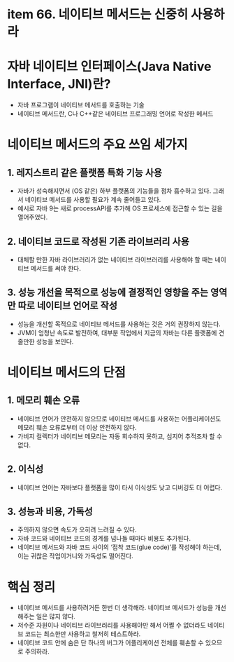 # item 66. 네이티브 메서드는 신중히 사용하라

# 자바 네이티브 인터페이스(Java Native Interface, JNI)란?

- 자바 프로그램이 네이티브 메서드를 호출하는 기술
- 네이티브 메서드란, C나 C++같은 네이티브 프로그래밍 언어로 작성한 메서드

# 네이티브 메서드의 주요 쓰임 세가지

## 1. 레지스트리 같은 플랫폼 특화 기능 사용

- 자바가 성숙해지면서 (OS 같은) 하부 플랫폼의 기능들을 점차 흡수하고 있다. 그래서 네이티브 메서드를 사용할 필요가 계속 줄어들고 있다.
- 예시로 자바 9는 새로 processAPI를 추가해 OS 프로세스에 접근할 수 있는 길을 열어주었다.

## 2. 네이티브 코드로 작성된 기존 라이브러리 사용

- 대체할 만한 자바 라이브러리가 없는 네이티브 라이브러리를 사용해야 할 때는 네이티브 메서드를 써야 한다.

## 3. 성능 개선을 목적으로 성능에 결정적인 영향을 주는 영역만 따로 네이티브 언어로 작성

- 성능을 개선할 목적으로 네이티브 메서드를 사용하는 것은 거의 권장하지 않는다.
- JVM이 엄청난 속도로 발전하여, 대부분 작업에서 지금의 자바는 다른 플랫폼에 견줄만한 성능을 보인다.

# 네이티브 메서드의 단점

## 1. **메모리 훼손 오류**

- 네이티브 언어가 안전하지 않으므로 네이티브 메서드를 사용하는 어플리케이션도 메모리 훼손 오류로부터 더 이상 안전하지 않다.
- 가비지 컬렉터가 네이티브 메모리는 자동 회수하지 못하고, 심지어 추적조차 할 수 없다.

## 2. 이식성

- 네이티브 언어는 자바보다 플랫폼을 많이 타서 이식성도 낮고 디버깅도 더 어렵다.

## 3. 성능과 비용, 가독성

- 주의하지 않으면 속도가 오히려 느려질 수 있다.
- 자바 코드와 네이티브 코드의 경계를 넘나들 때마다 비용도 추가된다.
- 네이티브 메서드와 자바 코드 사이의 ‘접착 코드(glue code)’를 작성해야 하는데, 이는 귀찮은 작업이거니와 가독성도 떨어진다.

# 핵심 정리

- 네이티브 메서드를 사용하려거든 한번 더 생각해라. 네이티브 메서드가 성능을 개선해주는 일은 많지 않다.
- 저수준 자원이나 네이티브 라이브러리를 사용해야만 해서 어쩔 수 없더라도 네이티브 코드는 최소한만 사용하고 철저히 테스트하라.
- 네이티브 코드 안에 숨은 단 하나의 버그가 어플리케이션 전체를 훼손할 수 있으므로 주의하라.
